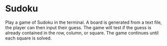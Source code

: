 # Sudoku

Play a game of Sudoku in the terminal. A board is generated from a text file, the player can then
input their guess. The game will test if the guess is already contained in the row, column, or square. The game continues until each square is solved.
